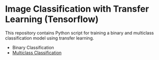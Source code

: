 # Image Classification with Transfer Learning (Tensorflow)

This repository contains Python script for training a binary and multiclass classification model using transfer learning. 

- Binary Classification
- [Multiclass Classification](multiclass-classification/README.md)
